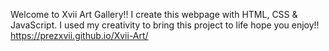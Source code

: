 Welcome to Xvii Art Gallery!! I create this webpage with HTML, CSS & JavaScript. I used my creativity to bring this project to life hope you enjoy!!
https://prezxvii.github.io/Xvii-Art/

